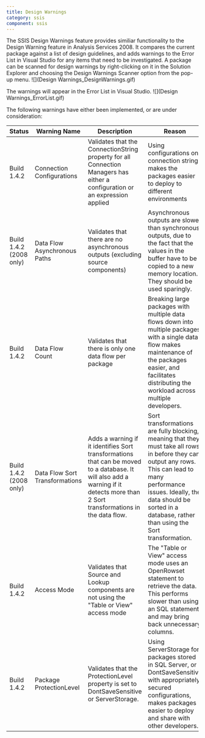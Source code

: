 ```yaml
---
title: Design Warnings
category: ssis
component: ssis
---
```

The SSIS Design Warnings feature provides similiar functionality to the Design Warning feature in Analysis Services 2008. It compares the current package against a list of design guidelines, and adds warnings to the Error List in Visual Studio for any items that need to be investigated. A package can be scanned for design warnings by right-clicking on it in the Solution Explorer and choosing the Design Warnings Scanner option from the pop-up menu.
![](Design Warnings_DesignWarnings.gif)

The warnings will appear in the Error List in Visual Studio.
![](Design Warnings_ErrorList.gif)

The following warnings have either been implemented, or are under consideration:

| Status | Warning Name | Description | Reason |
| ------ | ------------ | ----------- | ------ |
| Build 1.4.2 | Connection Configurations | Validates that the ConnectionString property for all Connection Managers has either a configuration or an expression applied | Using configurations on connection strings makes the packages easier to deploy to different environments |
| Build 1.4.2 (2008 only) | Data Flow Asynchronous Paths | Validates that there are no asynchronous outputs (excluding source components) | Asynchronous outputs are slower than synchronous outputs, due to the fact that the values in the buffer have to be copied to a new memory location. They should be used sparingly. |
| Build 1.4.2 | Data Flow Count | Validates that there is only one data flow per package | Breaking large packages with multiple data flows down into multiple packages with a single data flow makes maintenance of the packages easier, and facilitates distributing the workload across multiple developers. |
| Build 1.4.2 (2008 only) | Data Flow Sort Transformations | Adds a warning if it identifies Sort transformations that can be moved to a database. It will also add a warning if it detects more than 2 Sort transformations in the data flow. | Sort transformations are fully blocking, meaning that they must take all rows in before they can output any rows. This can lead to many performance issues. Ideally, the data should be sorted in a database, rather than using the Sort transformation. |
| Build 1.4.2 | Access Mode | Validates that Source and Lookup components are not using the "Table or View" access mode | The "Table or View" access mode uses an OpenRowset statement to retrieve the data. This performs slower than using an SQL statement, and may bring back unnecessary columns. |
| Build 1.4.2 | Package ProtectionLevel | Validates that the ProtectionLevel property is set to DontSaveSensitive or ServerStorage. | Using ServerStorage for packages stored in SQL Server, or DontSaveSensitive with appropriately secured configurations, makes packages easier to deploy and share with other developers. |